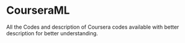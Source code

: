 # CourseraML
All the Codes and description of Coursera codes available with better description for better understanding.
